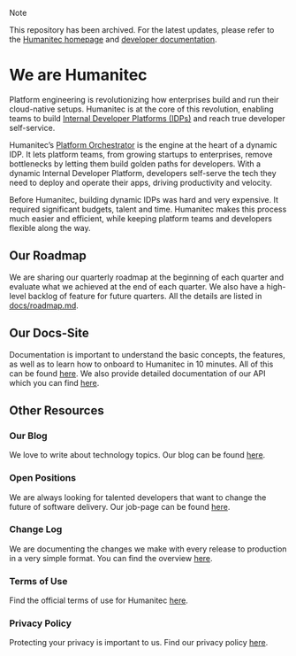 > [!NOTE]
> This repository has been archived. For the latest updates, please refer to the [Humanitec homepage](https://humanitec.com) and [developer documentation](https://developer.humanitec.com/updates/change-log).

# We are Humanitec

Platform engineering is revolutionizing how enterprises build and run their cloud-native setups. Humanitec is at the core of this revolution, enabling teams to build [Internal Developer Platforms (IDPs)](https://humanitec.com/blog/what-is-an-internal-developer-platform) and reach true developer self-service.

Humanitec’s [Platform Orchestrator](https://humanitec.com/blog/what-is-a-platform-orchestrator) is the engine at the heart of a dynamic IDP. It lets platform teams, from growing startups to enterprises, remove bottlenecks by letting them build golden paths for developers. With a dynamic Internal Developer Platform, developers self-serve the tech they need to deploy and operate their apps, driving productivity and velocity.

Before Humanitec, building dynamic IDPs was hard and very expensive. It required significant budgets, talent and time. Humanitec makes this process much easier and efficient, while keeping platform teams and developers flexible along the way.

## Our Roadmap

We are sharing our quarterly roadmap at the beginning of each quarter and evaluate what we achieved at the end of each quarter. We also have a high-level backlog of feature for future quarters. All the details are listed in [docs/roadmap.md](docs/roadmap.md).

## Our Docs-Site

Documentation is important to understand the basic concepts, the features, as well as to learn how to onboard to Humanitec in 10 minutes. All of this can be found [here](https://docs.humanitec.com). We also provide detailed documentation of our API which you can find [here](https://api-docs.humanitec.com).

## Other Resources

### Our Blog

We love to write about technology topics. Our blog can be found [here](https://humanitec.com/blog).

### Open Positions

We are always looking for talented developers that want to change the future of software delivery. Our job-page can be found [here](https://humanitec.com/careers).

### Change Log

We are documenting the changes we make with every release to production in a very simple format. You can find the overview [here](docs/change-log.md).

### Terms of Use

Find the official terms of use for Humanitec [here](https://humanitec.com/terms-and-conditions).

### Privacy Policy

Protecting your privacy is important to us. Find our privacy policy [here](https://humanitec.com/privacy-policy).
